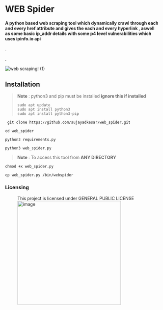 
# WEB Spider

#### A python based web scraping tool which dynamically crawl through each and every href attribute and gives the each and every hyperlink , aswell as some basic ip_addr details with some p4 level vulnerabilities which uses ipinfo.io api 



.







.

![web scraping! (1)](https://user-images.githubusercontent.com/95465072/198630746-c7d154ea-a61f-4d69-922d-17a328a721c5.png)


## Installation


> **Note** : python3 and pip must be installed **ignore this if installed**
> ```
> sudo apt update
> sudo apt install python3
> sudo apt install python3-pip
>  ```

``` 
 git clone https://github.com/sujayadkesar/web_spider.git
 ```
 ``` 
 cd web_spider
 ```
  ``` 
 python3 requirements.py
 ```
   ``` 
 python3 web_spider.py
 ```
 
 > **Note** : To access this tool from  **ANY DIRECTORY**
 ```
 chmod +x web_spider.py
 ```
 ```
 cp web_spider.py /bin/webspider
 ```
 
 
 ### Licensing



    
<figure>
<figurecaption>This project is licensed under  GENERAL PUBLIC LICENSE
</figurecaption>
<img width="337" alt="image" src="https://user-images.githubusercontent.com/95465072/198635720-fe3424b7-e5ec-47c1-9f31-7117bd9e9a74.png">

</figure>

